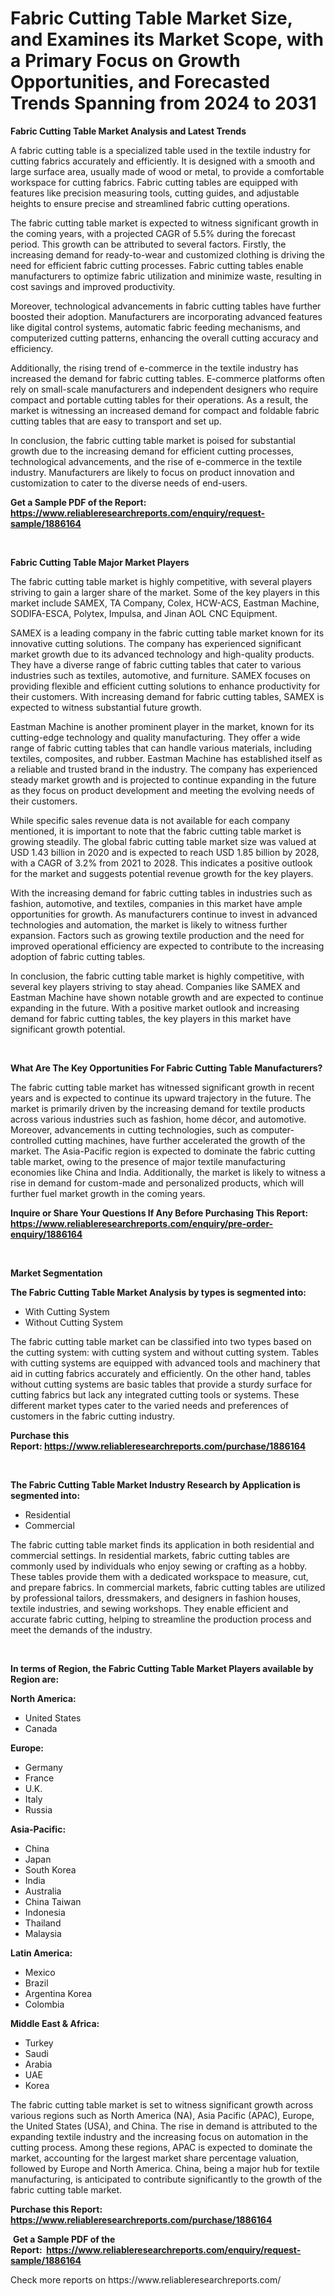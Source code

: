 <p><h1>Fabric Cutting Table Market Size, and Examines its Market Scope, with a Primary Focus on Growth Opportunities, and Forecasted Trends Spanning from 2024 to 2031</h1></p><p><strong>Fabric Cutting Table Market Analysis and Latest Trends</strong></p>
<p><p>A fabric cutting table is a specialized table used in the textile industry for cutting fabrics accurately and efficiently. It is designed with a smooth and large surface area, usually made of wood or metal, to provide a comfortable workspace for cutting fabrics. Fabric cutting tables are equipped with features like precision measuring tools, cutting guides, and adjustable heights to ensure precise and streamlined fabric cutting operations.</p><p>The fabric cutting table market is expected to witness significant growth in the coming years, with a projected CAGR of 5.5% during the forecast period. This growth can be attributed to several factors. Firstly, the increasing demand for ready-to-wear and customized clothing is driving the need for efficient fabric cutting processes. Fabric cutting tables enable manufacturers to optimize fabric utilization and minimize waste, resulting in cost savings and improved productivity.</p><p>Moreover, technological advancements in fabric cutting tables have further boosted their adoption. Manufacturers are incorporating advanced features like digital control systems, automatic fabric feeding mechanisms, and computerized cutting patterns, enhancing the overall cutting accuracy and efficiency.</p><p>Additionally, the rising trend of e-commerce in the textile industry has increased the demand for fabric cutting tables. E-commerce platforms often rely on small-scale manufacturers and independent designers who require compact and portable cutting tables for their operations. As a result, the market is witnessing an increased demand for compact and foldable fabric cutting tables that are easy to transport and set up.</p><p>In conclusion, the fabric cutting table market is poised for substantial growth due to the increasing demand for efficient cutting processes, technological advancements, and the rise of e-commerce in the textile industry. Manufacturers are likely to focus on product innovation and customization to cater to the diverse needs of end-users.</p></p>
<p><strong>Get a Sample PDF of the Report:&nbsp; <a href="https://www.reliableresearchreports.com/enquiry/request-sample/1886164">https://www.reliableresearchreports.com/enquiry/request-sample/1886164</a></strong></p>
<p>&nbsp;</p>
<p><strong>Fabric Cutting Table Major Market Players</strong></p>
<p><p>The fabric cutting table market is highly competitive, with several players striving to gain a larger share of the market. Some of the key players in this market include SAMEX, TA Company, Colex, HCW-ACS, Eastman Machine, SODIFA-ESCA, Polytex, Impulsa, and Jinan AOL CNC Equipment.</p><p>SAMEX is a leading company in the fabric cutting table market known for its innovative cutting solutions. The company has experienced significant market growth due to its advanced technology and high-quality products. They have a diverse range of fabric cutting tables that cater to various industries such as textiles, automotive, and furniture. SAMEX focuses on providing flexible and efficient cutting solutions to enhance productivity for their customers. With increasing demand for fabric cutting tables, SAMEX is expected to witness substantial future growth.</p><p>Eastman Machine is another prominent player in the market, known for its cutting-edge technology and quality manufacturing. They offer a wide range of fabric cutting tables that can handle various materials, including textiles, composites, and rubber. Eastman Machine has established itself as a reliable and trusted brand in the industry. The company has experienced steady market growth and is projected to continue expanding in the future as they focus on product development and meeting the evolving needs of their customers.</p><p>While specific sales revenue data is not available for each company mentioned, it is important to note that the fabric cutting table market is growing steadily. The global fabric cutting table market size was valued at USD 1.43 billion in 2020 and is expected to reach USD 1.85 billion by 2028, with a CAGR of 3.2% from 2021 to 2028. This indicates a positive outlook for the market and suggests potential revenue growth for the key players.</p><p>With the increasing demand for fabric cutting tables in industries such as fashion, automotive, and textiles, companies in this market have ample opportunities for growth. As manufacturers continue to invest in advanced technologies and automation, the market is likely to witness further expansion. Factors such as growing textile production and the need for improved operational efficiency are expected to contribute to the increasing adoption of fabric cutting tables.</p><p>In conclusion, the fabric cutting table market is highly competitive, with several key players striving to stay ahead. Companies like SAMEX and Eastman Machine have shown notable growth and are expected to continue expanding in the future. With a positive market outlook and increasing demand for fabric cutting tables, the key players in this market have significant growth potential.</p></p>
<p>&nbsp;</p>
<p><strong>What Are The Key Opportunities For Fabric Cutting Table Manufacturers?</strong></p>
<p><p>The fabric cutting table market has witnessed significant growth in recent years and is expected to continue its upward trajectory in the future. The market is primarily driven by the increasing demand for textile products across various industries such as fashion, home décor, and automotive. Moreover, advancements in cutting technologies, such as computer-controlled cutting machines, have further accelerated the growth of the market. The Asia-Pacific region is expected to dominate the fabric cutting table market, owing to the presence of major textile manufacturing economies like China and India. Additionally, the market is likely to witness a rise in demand for custom-made and personalized products, which will further fuel market growth in the coming years.</p></p>
<p><strong>Inquire or Share Your Questions If Any Before Purchasing This Report: <a href="https://www.reliableresearchreports.com/enquiry/pre-order-enquiry/1886164">https://www.reliableresearchreports.com/enquiry/pre-order-enquiry/1886164</a></strong></p>
<p>&nbsp;</p>
<p><strong>Market Segmentation</strong></p>
<p><strong>The Fabric Cutting Table Market Analysis by types is segmented into:</strong></p>
<p><ul><li>With Cutting System</li><li>Without Cutting System</li></ul></p>
<p><p>The fabric cutting table market can be classified into two types based on the cutting system: with cutting system and without cutting system. Tables with cutting systems are equipped with advanced tools and machinery that aid in cutting fabrics accurately and efficiently. On the other hand, tables without cutting systems are basic tables that provide a sturdy surface for cutting fabrics but lack any integrated cutting tools or systems. These different market types cater to the varied needs and preferences of customers in the fabric cutting industry.</p></p>
<p><strong>Purchase this Report:&nbsp;<a href="https://www.reliableresearchreports.com/purchase/1886164">https://www.reliableresearchreports.com/purchase/1886164</a></strong></p>
<p>&nbsp;</p>
<p><strong>The Fabric Cutting Table Market Industry Research by Application is segmented into:</strong></p>
<p><ul><li>Residential</li><li>Commercial</li></ul></p>
<p><p>The fabric cutting table market finds its application in both residential and commercial settings. In residential markets, fabric cutting tables are commonly used by individuals who enjoy sewing or crafting as a hobby. These tables provide them with a dedicated workspace to measure, cut, and prepare fabrics. In commercial markets, fabric cutting tables are utilized by professional tailors, dressmakers, and designers in fashion houses, textile industries, and sewing workshops. They enable efficient and accurate fabric cutting, helping to streamline the production process and meet the demands of the industry.</p></p>
<p>&nbsp;</p>
<p><strong>In terms of Region, the Fabric Cutting Table Market Players available by Region are:</strong></p>
<p>
    <p> <strong> North America: </strong>
        <ul>
            <li>United States</li>
            <li>Canada</li>
        </ul>
        </p> 
    <p> <strong> Europe: </strong>
        <ul>
            <li>Germany</li>
            <li>France</li>
            <li>U.K.</li>
            <li>Italy</li>
            <li>Russia</li>
        </ul>
        </p> 
    <p> <strong> Asia-Pacific: </strong>
        <ul>
            <li>China</li>
            <li>Japan</li>
            <li>South Korea</li>
            <li>India</li>
            <li>Australia</li>
            <li>China Taiwan</li>
            <li>Indonesia</li>
            <li>Thailand</li>
            <li>Malaysia</li>
        </ul>
        </p> 
    <p> <strong> Latin America: </strong>
        <ul>
            <li>Mexico</li>
            <li>Brazil</li>
            <li>Argentina Korea</li>
            <li>Colombia</li>
        </ul>
        </p> 
    <p> <strong> Middle East & Africa: </strong>
        <ul>
            <li>Turkey</li>
            <li>Saudi</li>
            <li>Arabia</li>
            <li>UAE</li>
            <li>Korea</li>
        </ul>
    </p>
    </p>
<p><p>The fabric cutting table market is set to witness significant growth across various regions such as North America (NA), Asia Pacific (APAC), Europe, the United States (USA), and China. The rise in demand is attributed to the expanding textile industry and the increasing focus on automation in the cutting process. Among these regions, APAC is expected to dominate the market, accounting for the largest market share percentage valuation, followed by Europe and North America. China, being a major hub for textile manufacturing, is anticipated to contribute significantly to the growth of the fabric cutting table market.</p></p>
<p><strong>Purchase this Report: <a href="https://www.reliableresearchreports.com/purchase/1886164">https://www.reliableresearchreports.com/purchase/1886164</a></strong></p>
<p>&nbsp;<strong>Get a Sample PDF of the Report:&nbsp;&nbsp;<a href="https://www.reliableresearchreports.com/enquiry/request-sample/1886164">https://www.reliableresearchreports.com/enquiry/request-sample/1886164</a></strong></p>
<p><strong></strong></p>
<p>Check more reports on https://www.reliableresearchreports.com/</p>
